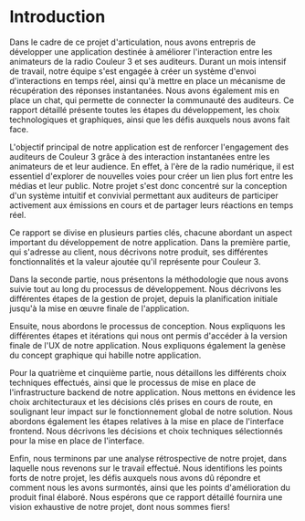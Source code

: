 # Introduction

Dans le cadre de ce projet d'articulation, nous avons entrepris de développer une application destinée à améliorer l'interaction entre les animateurs de la radio Couleur 3 et ses auditeurs. Durant un mois intensif de travail, notre équipe s'est engagée à créer un système d'envoi d'interactions en temps réel, ainsi qu'à mettre en place un mécanisme de récupération des réponses instantanées. Nous avons également mis en place un chat, qui permette de connecter la communauté des auditeurs. Ce rapport détaillé présente toutes les étapes du développement, les choix technologiques et graphiques, ainsi que les défis auxquels nous avons fait face.

L'objectif principal de notre application est de renforcer l'engagement des auditeurs de Couleur 3 grâce à des interaction instantanées entre les animateurs de et leur audience. En effet, à l'ère de la radio numérique, il est essentiel d'explorer de nouvelles voies pour créer un lien plus fort entre les médias et leur public. Notre projet s'est donc concentré sur la conception d'un système intuitif et convivial permettant aux auditeurs de participer activement aux émissions en cours et de partager leurs réactions en temps réel.

Ce rapport se divise en plusieurs parties clés, chacune abordant un aspect important du développement de notre application. Dans la première partie, qui s'adresse au client, nous décrivons notre produit, ses différentes fonctionnalités et la valeur ajoutée qu'il représente pour Couleur 3.

Dans la seconde partie, nous présentons la méthodologie que nous avons suivie tout au long du processus de développement. Nous décrivons les différentes étapes de la gestion de projet, depuis la planification initiale jusqu'à la mise en œuvre finale de l'application.

Ensuite, nous abordons le processus de conception. Nous expliquons les différentes étapes et itérations qui nous ont permis d'accéder à la version finale de l'UX de notre application. Nous expliquons également la genèse du concept graphique qui habille notre application.

Pour la quatrième et cinquième partie, nous détaillons les différents choix techniques effectués, ainsi que le processus de mise en place de l'infrastructure backend de notre application. Nous mettons en évidence les choix architecturaux et les décisions clés prises en cours de route, en soulignant leur impact sur le fonctionnement global de notre solution. Nous abordons également les étapes relatives à la mise en place de l'interface frontend. Nous décrivons les décisions et choix techniques sélectionnés pour la mise en place de l'interface.

Enfin, nous terminons par une analyse rétrospective de notre projet, dans laquelle nous revenons sur le travail effectué. Nous identifions les points forts de notre projet, les défis auxquels nous avons dû répondre et comment nous les avons surmontés, ainsi que les points d'amélioration du produit final élaboré. Nous espérons que ce rapport détaillé fournira une vision exhaustive de notre projet, dont nous sommes fiers!